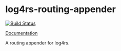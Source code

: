 # log4rs-routing-appender

[![Build Status](https://travis-ci.org/sfackler/log4rs-routing-appender.svg?branch=master)](https://travis-ci.org/sfackler/log4rs-routing-appender)

[Documentation](https://docs.rs/log4rs-routing-appender)

A routing appender for log4rs.
